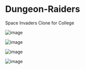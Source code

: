 # Dungeon-Raiders
Space Invaders Clone for College


![image](https://user-images.githubusercontent.com/73259276/158195260-9e900bd5-ccd7-43be-bdd5-152ff0aed7a4.png)

![image](https://user-images.githubusercontent.com/73259276/158195288-97fd7912-be44-41fc-872f-98c821a13688.png)

![image](https://user-images.githubusercontent.com/73259276/158195320-33cc0a38-c9c1-4a76-bb23-d095bc75b526.png)

![image](https://user-images.githubusercontent.com/73259276/161139273-0d8b142e-16f6-4fb8-ae9e-6d4488ea3859.png)

